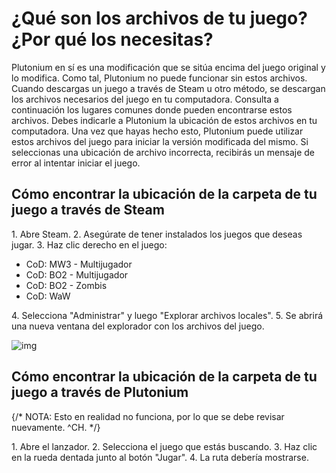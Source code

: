 # ¿Qué son los archivos de tu juego? ¿Por qué los necesitas?

Plutonium en sí es una modificación que se sitúa encima del juego original y lo modifica. Como tal, Plutonium no puede funcionar sin estos archivos.
Cuando descargas un juego a través de Steam u otro método, se descargan los archivos necesarios del juego en tu computadora. Consulta a continuación los lugares comunes donde pueden encontrarse estos archivos.
Debes indicarle a Plutonium la ubicación de estos archivos en tu computadora. Una vez que hayas hecho esto, Plutonium puede utilizar estos archivos del juego para iniciar la versión modificada del mismo. Si seleccionas una ubicación de archivo incorrecta, recibirás un mensaje de error al intentar iniciar el juego.

## Cómo encontrar la ubicación de la carpeta de tu juego a través de Steam

1\. Abre Steam.
2\. Asegúrate de tener instalados los juegos que deseas jugar.
3\. Haz clic derecho en el juego:

   * CoD: MW3 - Multijugador
   * CoD: BO2 - Multijugador
   * CoD: BO2 - Zombis
   * CoD: WaW

4\. Selecciona "Administrar" y luego "Explorar archivos locales".
5\. Se abrirá una nueva ventana del explorador con los archivos del juego.

![img](/images/docs/game-files/ETEnASg.gif)

## Cómo encontrar la ubicación de la carpeta de tu juego a través de Plutonium

{/*
NOTA: Esto en realidad no funciona, por lo que se debe revisar nuevamente. ^CH.
*/}

1\. Abre el lanzador.
2\. Selecciona el juego que estás buscando.
3\. Haz clic en la rueda dentada junto al botón "Jugar".
4\. La ruta debería mostrarse.


